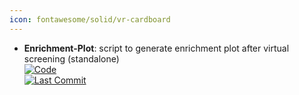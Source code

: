 ```yaml
---
icon: fontawesome/solid/vr-cardboard
---
```


- **Enrichment-Plot**: script to generate enrichment plot after virtual screening (standalone)  
	[![Code](https://img.shields.io/github/stars/mungpeter/Ligand_Enrichment?style=for-the-badge&logo=github)](https://github.com/mungpeter/Ligand_Enrichment)  
	[![Last Commit](https://img.shields.io/github/last-commit/mungpeter/Ligand_Enrichment?style=for-the-badge&logo=github)](https://github.com/mungpeter/Ligand_Enrichment)  
